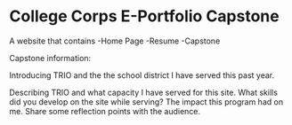 <h1> College Corps E-Portfolio Capstone</h1>
<p> 
  A website that contains
  -Home Page
  -Resume
  -Capstone

  Capstone information:

Introducing TRIO and the the school district I have served this past year.

Describing TRIO and what capacity I have served for this site.
What skills did you develop on the site while serving?
The impact this program had on me.
Share some reflection points with the audience.

</p>
